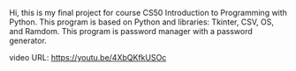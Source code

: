 Hi, this is my final project for course CS50 Introduction to Programming with Python.
This program is based on Python and libraries: Tkinter, CSV, OS, and Ramdom.
This program is password manager with a password generator.

video URL: https://youtu.be/4XbQKfkUSOc